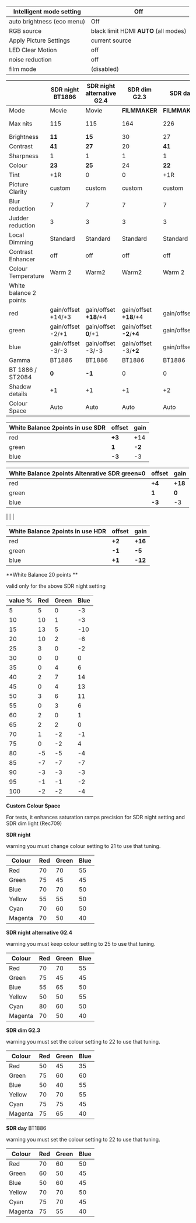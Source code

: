 | Intelligent mode setting   | Off                                     |
| -------------------------- | --------------------------------------- |
| auto brightness (eco menu) | Off                                     |
| RGB source                 | black limit  HDMI  **AUTO** (all modes) |
| Apply Picture Settings     | current source                          |
| LED Clear Motion           | off                                     |
| noise reduction            | off                                     |
| film mode                  | (disabled)                              |


|                        | SDR night BT1886   | SDR night   alternative  G2.4 | SDR dim G2.3              | SDR day BT1886         | SDR day luminous G2.2  | SDR day live/game/sport | HDR film night       | HDR  film day Maximum | HDR film day/dim     | SDR PS4 day gaming     |
| ---------------------- | ------------------ | ----------------------------- | ------------------------- | ---------------------- | ---------------------- | ----------------------- | -------------------- | --------------------- | -------------------- | ---------------------- |
| Mode                   | Movie              | Movie                         | **FILMMAKER**             | **FILMMAKER**/standard | standard               | **Natural**             | Movie                | **FILMMAKER**         | **FILMMAKER**        | standard               |
| Max nits               | 115                | 115                           | 164                       | 226                    | 276                    | x                       | 50%/100% **100/450** | 50%/100% **254/1016** | 50%/100% **195/854** | x                      |
| Brightness             | **11**             | **15**                        | 30                        | 27                     | 35                     | 40                      | **24**               | **50**                | **44**               | 35                     |
| Contrast               | **41**             | **27**                        | 20                        | **41**                 | **41**                 | 20                      | **26**               | **38**                | **33**               | 40                     |
| Sharpness              | 1                  | 1                             | 1                         | 1                      | 1                      | 1                       | 0                    | 0                     | 0                    | 1                      |
| Colour                 | **23**             | **25**                        | 24                        | **22**                 | **18**                 | **21**                  | **30**               | **26**                | **27**               | **18**                 |
| Tint                   | +1R                | 0                             | 0                         | +1R                    | +1R                    | +1R                     | +1R                  | +1R                   | +1R                  | +1R                    |
| Picture Clarity        | custom             | custom                        | custom                    | custom                 | custom                 | custom                  | custom               | custom                | custom               | **auto**               |
| Blur reduction         | 7                  | 7                             | 7                         | 7                      | 7                      | **10**                  | 7                    | 7                     | 7                    |                        |
| Judder reduction       | 3                  | 3                             | 3                         | 3                      | 3                      | **5**                   | 3                    | 3                     | 3                    |                        |
| Local Dimming          | Standard           | Standard                      | Standard                  | Standard               | Standard               | Standard                | **Standard**         | **Standard**          | **Standard**         | Standard               |
| Contrast Enhancer      | off                | off                           | off                       | off                    | off                    | off                     | **High**             | **low**               | **low**              | off                    |
| Colour Temperature     | Warm 2             | Warm2                         | Warm2                     | Warm 2                 | Warm 2                 | Warm 2                  | Warm 2               | Warm 2                | Warm 2               | Warm 2                 |
| White balance 2 points |                    |                               |                           |                        |                        |                         |                      |                       |                      |                        |
| red                    | gain/offset +14/+3 | gain/offset **+18**/+4        | gain/offset **+18**/+4    | gain/offset +14/+3     | **gain/offset +15/+2** |                         | gain/offset +16/+2   | gain/offset +16/+2    | gain/offset +16/+2   | **gain/offset +15/+2** |
| green                  | gain/offset -2/+1  | gain/offset **0**/+1          | gain/offset **-2**/**+4** | gain/offset -2/+1      | **gain/offset -3/1**   |                         | gain/offset -5/-1    | gain/offset -5/-1     | gain/offset -5/+1    | **gain/offset -3/1**   |
| blue                   | gain/offset -3/-3  | gain/offset -3/-3             | gain/offset -3/**+2**     | gain/offset -3/-3      | **gain/offset -3 /-3** |                         | gain/offset -12/+1   | gain/offset -12/+1    | gain/offset -12/+1   | **gain/offset 0 /-3**  |
| Gamma                  | BT1886             | BT1886                        | BT1886                    | BT1886                 | BT1886                 | BT1886                  | ST2084               | ST2084                | ST2084               | BT1886                 |
| BT 1886 / ST2084       | **0**              | **-1**                        | 0                         | 0                      | **+1**                 | 0                       | **-3**               | **-2**                | **-2**               | 0                      |
| Shadow details         | +1                 | +1                            | +1                        | +2                     | +3                     | +3                      | **-1**               | **+1**                | **0**                | 0                      |
| Colour Space           | Auto               | Auto                          | Auto                      | Auto                   | Auto                   | Native (greyed)         | **auto**             | **auto**              | **auto**             | **auto**               |



| White Balance 2points in use SDR | offset | gain   |
| -------------------------------- | ------ | ------ |
| red                              | **+3** | +14    |
| green                            | **1**  | **-2** |
| blue                             | **-3** | -3     |



| White Balance 2points Altenrative SDR green=0 | offset | gain    |
| --------------------------------------------- | ------ | ------- |
| red                                           | **+4** | **+18** |
| green                                         | **1**  | **0**   |
| blue                                          | **-3** | -3      |

|
|
|

| White Balance 2points in use HDR | offset | gain    |
| -------------------------------- | ------ | ------- |
| red                              | **+2** | **+16** |
| green                            | **-1** | **-5**  |
| blue                             | **+1** | **-12** |

**White Balance 20 points **

valid only for the above SDR night setting

| value % | Red  | Green | Blue |
| ------- | ---- | ----- | ---- |
| 5       | 5    | 0     | -3   |
| 10      | 10   | 1     | -3   |
| 15      | 13   | 5     | -10  |
| 20      | 10   | 2     | -6   |
| 25      | 3    | 0     | -2   |
| 30      | 0    | 0     | 0    |
| 35      | 0    | 4     | 6    |
| 40      | 2    | 7     | 14   |
| 45      | 0    | 4     | 13   |
| 50      | 3    | 6     | 11   |
| 55      | 0    | 3     | 6    |
| 60      | 2    | 0     | 1    |
| 65      | 2    | 2     | 0    |
| 70      | 1    | -2    | -1   |
| 75      | 0    | -2    | 4    |
| 80      | -5   | -5    | -4   |
| 85      | -7   | -7    | -7   |
| 90      | -3   | -3    | -3   |
| 95      | -1   | -1    | -2   |
| 100     | -2   | -2    | -4   |

**Custom Colour Space**

For tests, it enhances saturation ramps precision for SDR night setting and SDR dim light (Rec709)

**SDR night**

warning you must change colour setting to 21 to use that tuning. 

| Colour  | Red  | Green | Blue |
| ------- | ---- | ----- | ---- |
| Red     | 70   | 70    | 55   |
| Green   | 75   | 45    | 45   |
| Blue    | 70   | 70    | 50   |
| Yellow  | 55   | 55    | 50   |
| Cyan    | 70   | 60    | 50   |
| Magenta | 70   | 50    | 40   |

**SDR night** **alternative G2.4**

warning you must keep colour setting to 25 to use that tuning. 

| Colour  | Red  | Green | Blue |
| ------- | ---- | ----- | ---- |
| Red     | 70   | 70    | 55   |
| Green   | 75   | 45    | 45   |
| Blue    | 55   | 65    | 50   |
| Yellow  | 50   | 50    | 55   |
| Cyan    | 80   | 60    | 50   |
| Magenta | 70   | 50    | 40   |

**SDR dim G2.3**

warning you must set the colour setting to 22 to use that tuning.

| Colour  | Red  | Green | Blue |
| ------- | ---- | ----- | ---- |
| Red     | 50   | 45    | 35   |
| Green   | 75   | 60    | 60   |
| Blue    | 50   | 40    | 55   |
| Yellow  | 70   | 70    | 55   |
| Cyan    | 75   | 75    | 45   |
| Magenta | 75   | 65    | 40   |



**SDR day** BT1886

warning you must set the colour setting to 22 to use that tuning.

| Colour  | Red  | Green | Blue |
| ------- | ---- | ----- | ---- |
| Red     | 70   | 60    | 50   |
| Green   | 60   | 50    | 45   |
| Blue    | 50   | 60    | 45   |
| Yellow  | 70   | 70    | 50   |
| Cyan    | 75   | 70    | 45   |
| Magenta | 75   | 55    | 40   |